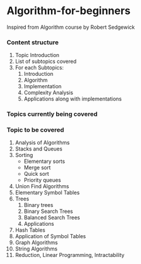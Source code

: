 # Algorithm-for-beginners
Inspired from Algorithm course by Robert Sedgewick

### Content structure
1. Topic Introduction
2. List of subtopics covered
3. For each Subtopics:
	1. Introduction
	2. Algorithm
	3. Implementation
	4. Complexity Analysis
	5. Applications along with implementations
	
### Topics currently being covered


### Topic to be covered
1. Analysis of Algorithms
2. Stacks and Queues
3. Sorting
	* Elementary sorts
	* Merge sort
	* Quick sort
	* Priority queues
4. Union Find Algorithms
5. Elementary Symbol Tables
6. Trees
	1. Binary trees
	2. Binary Search Trees
	3. Balanced Search Trees
	4. Applications
7. Hash Tables
8. Application of Symbol Tables
9. Graph Algorithms
9. String Algorithms
10. Reduction, Linear Programming, Intractability
	
	
